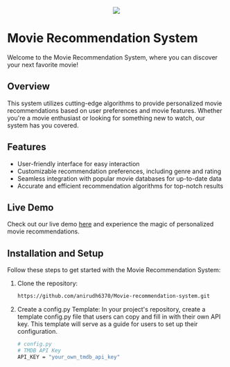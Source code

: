 <p align="center">
  <img src="https://i.imgur.com/nzJicLc.png" >
</p>

# Movie Recommendation System

Welcome to the Movie Recommendation System, where you can discover your next favorite movie!

## Overview

This system utilizes cutting-edge algorithms to provide personalized movie recommendations based on user preferences and movie features. Whether you're a movie enthusiast or looking for something new to watch, our system has you covered.

<!--![System Demo](demo.gif)-->

## Features

- User-friendly interface for easy interaction
- Customizable recommendation preferences, including genre and rating
- Seamless integration with popular movie databases for up-to-date data
- Accurate and efficient recommendation algorithms for top-notch results

## Live Demo

 Check out our live demo [here](http://bit.ly/3skZZNW) and experience the magic of personalized movie recommendations.

## Installation and Setup

Follow these steps to get started with the Movie Recommendation System:

1. Clone the repository:
   ```bash
   https://github.com/anirudh6370/Movie-recommendation-system.git
 2. Create a config.py Template:
    In your project's repository, create a template config.py file that users can copy and fill in with their own API key. This template will serve as a guide for users to set up their configuration.
    ```bash
    # config.py
    # TMDB API Key
    API_KEY = "your_own_tmdb_api_key"



